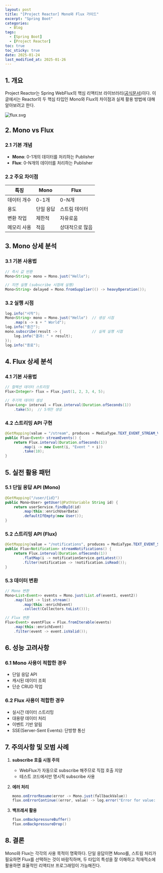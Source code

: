 ```yaml
---
layout: post
title: "[Project Reactor] Mono와 Flux 가이드"
excerpt: "Spring Boot"
categories:
  - Blog
tags:
  - [Spring Boot]
  - [Project Reactor]
toc: true
toc_sticky: true
date: 2025-01-24
last_modified_at: 2025-01-26
---
```

## 1. 개요

Project Reactor는 Spring WebFlux의 핵심 리액티브 라이브러리([공식문서](https://projectreactor.io/docs/core/release/api/reactor/core/publisher/Flux.html#from-org.reactivestreams.Publisher-))이다. 이 글에서는 Reactor의 두 핵심 타입인 Mono와 Flux의 차이점과 실제 활용 방법에 대해 알아보려고 한다.

![flux.svg](%5BProject%20Reactor%5D%20Mono%E1%84%8B%E1%85%AA%20Flux%20%E1%84%80%E1%85%A1%E1%84%8B%E1%85%B5%E1%84%83%E1%85%B3%20184adff4af2e80e1a3f0edbe0eebb25a/flux.svg)

## 2. Mono vs Flux

### 2.1 기본 개념

- **Mono**: 0-1개의 데이터를 처리하는 Publisher
- **Flux**: 0-N개의 데이터를 처리하는 Publisher

### 2.2 주요 차이점

| 특징 | Mono | Flux |
| --- | --- | --- |
| 데이터 개수 | 0-1개 | 0-N개 |
| 용도 | 단일 응답 | 스트림 데이터 |
| 변환 작업 | 제한적 | 자유로움 |
| 메모리 사용 | 적음 | 상대적으로 많음 |

## 3. Mono 상세 분석

### 3.1 기본 사용법

```java
// 즉시 값 반환
Mono<String> mono = Mono.just("Hello");

// 지연 실행 (subscribe 시점에 실행)
Mono<String> delayed = Mono.fromSupplier(() -> heavyOperation());
```

### 3.2 실행 시점

```java
log.info("시작");
Mono<String> mono = Mono.just("Hello")  // 생성 시점
    .map(s -> s + " World");
log.info("중간");
mono.subscribe(result -> {              // 실제 실행 시점
    log.info("결과: " + result);
});
log.info("종료");
```

## 4. Flux 상세 분석

### 4.1 기본 사용법

```java
// 컬렉션 데이터 스트리밍
Flux<Integer> flux = Flux.just(1, 2, 3, 4, 5);

// 주기적 데이터 생성
Flux<Long> interval = Flux.interval(Duration.ofSeconds(1))
    .take(5);  // 5개만 생성
```

### 4.2 스트리밍 API 구현

```java
@GetMapping(value = "/stream", produces = MediaType.TEXT_EVENT_STREAM_VALUE)
public Flux<Event> streamEvents() {
    return Flux.interval(Duration.ofSeconds(1))
        .map(i -> new Event(i, "Event " + i))
        .take(10);
}
```

## 5. 실전 활용 패턴

### 5.1 단일 응답 API (Mono)

```java
@GetMapping("/user/{id}")
public Mono<User> getUser(@PathVariable String id) {
    return userService.findById(id)
        .map(this::enrichUserData)
        .defaultIfEmpty(new User());
}
```

### 5.2 스트리밍 API (Flux)

```java
@GetMapping(value = "/notifications", produces = MediaType.TEXT_EVENT_STREAM_VALUE)
public Flux<Notification> streamNotifications() {
    return Flux.interval(Duration.ofSeconds(1))
        .flatMap(i -> notificationService.getLatest())
        .filter(notification -> !notification.isRead());
}
```

### 5.3 데이터 변환

```java
// Mono 변환
Mono<List<Event>> events = Mono.just(List.of(event1, event2))
    .map(list -> list.stream()
        .map(this::enrichEvent)
        .collect(Collectors.toList()));

// Flux 변환
Flux<Event> eventFlux = Flux.fromIterable(events)
    .map(this::enrichEvent)
    .filter(event -> event.isValid());
```

## 6. 성능 고려사항

### 6.1 Mono 사용이 적합한 경우

- 단일 응답 API
- 캐시된 데이터 조회
- 단순 CRUD 작업

### 6.2 Flux 사용이 적합한 경우

- 실시간 데이터 스트리밍
- 대용량 데이터 처리
- 이벤트 기반 알림
- SSE(Server-Sent Events): 단방향 통신

## 7. 주의사항 및 모범 사례

1. **subscribe 호출 시점 주의**
    - WebFlux가 자동으로 subscribe 해주므로 직접 호출 지양
    - 테스트 코드에서만 명시적 subscribe 사용
2. **에러 처리**
    
    ```java
    mono.onErrorResume(error -> Mono.just(fallbackValue))
    flux.onErrorContinue((error, value) -> log.error("Error for value: {}", value))
    ```
    
3. **백프레셔 활용**
    
    ```java
    flux.onBackpressureBuffer()
    flux.onBackpressureDrop()
    ```
    

## 8. 결론

Mono와 Flux는 각각의 사용 목적이 명확하다. 단일 응답이면 Mono를, 스트림 처리가 필요하면 Flux를 선택하는 것이 바람직하며, 두 타입의 특성을 잘 이해하고 적재적소에 활용하면 효율적인 리액티브 프로그래밍이 가능해진다.